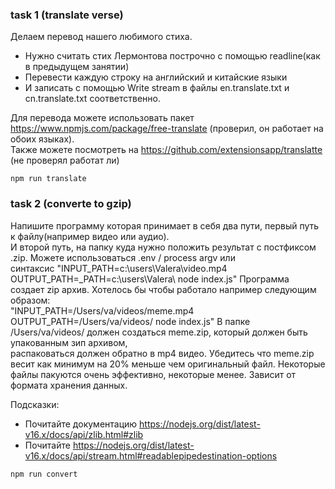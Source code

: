 ### task 1 (translate verse)

Делаем перевод нашего любимого стиха.

- Нужно считать стих Лермонтова построчно с помощью readline(как в предыдущем занятии)
- Перевести каждую строку на английский и китайские языки
- И записать с помощью Write stream в файлы en.translate.txt и cn.translate.txt соответственно.

Для перевода можете использовать пакет https://www.npmjs.com/package/free-translate (проверил, он работает на обоих языках).  
Также можете посмотреть на https://github.com/extensionsapp/translatte (не проверял работат ли)

```
npm run translate

```

### task 2 (converte to gzip)

Напишите программу которая принимает в себя два пути, первый путь к файлу(например видео или аудио).  
И второй путь, на папку куда нужно положить результат с постфиксом .zip.
Можете использоваться .env / process argv или  
синтаксис "INPUT_PATH=c:\\users\Valera\video.mp4 OUTPUT_PATH=\_PATH=c:\\users\Valera\ node index.js"
Программа создает zip архив.
Хотелось бы чтобы работало например следующим образом:  
"INPUT_PATH=/Users/va/videos/meme.mp4 OUTPUT_PATH=/Users/va/videos/ node index.js"
В папке /Users/va/videos/ должен создаться meme.zip, который должен быть упакованным зип архивом,  
распаковаться должен обратно в mp4 видео.
Убедитесь что meme.zip весит как минимум на 20% меньше чем оригинальный файл.
Некоторые файлы пакуются очень эффективно, некоторые менее. Зависит от формата хранения данных.

Подсказки:

- Почитайте документацию https://nodejs.org/dist/latest-v16.x/docs/api/zlib.html#zlib
- Почитайте https://nodejs.org/dist/latest-v16.x/docs/api/stream.html#readablepipedestination-options

```
npm run convert

```
